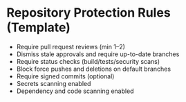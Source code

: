 # Repository Protection Rules (Template)

- Require pull request reviews (min 1–2)
- Dismiss stale approvals and require up-to-date branches
- Require status checks (build/tests/security scans)
- Block force pushes and deletions on default branches
- Require signed commits (optional)
- Secrets scanning enabled
- Dependency and code scanning enabled
